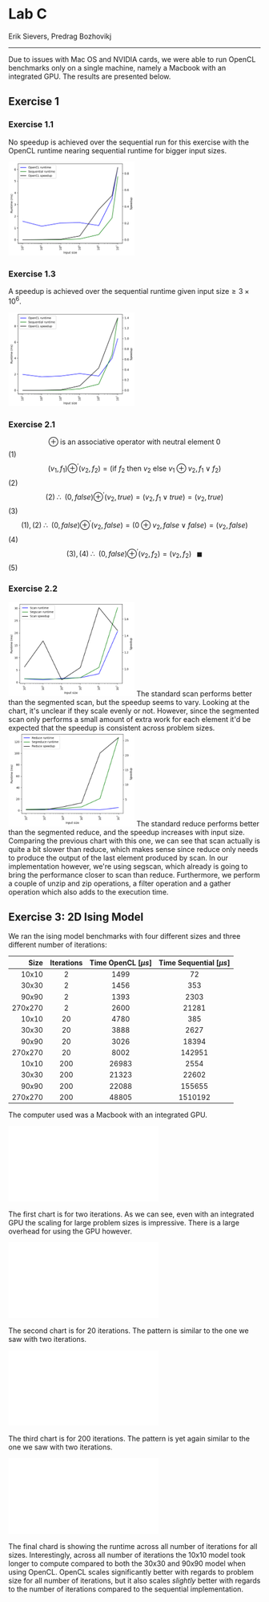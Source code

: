 # Lab C
Erik Sievers, Predrag Bozhovikj

---

Due to issues with Mac OS and NVIDIA cards, we were able to run OpenCL benchmarks only on a single machine, namely a Macbook with an integrated GPU. The results are presented below.

## Exercise 1
### Exercise 1.1

No speedup is achieved over the sequential run for this exercise with the OpenCL runtime nearing sequential runtime for bigger input sizes.

<img src="exercise_1_1.png" width="50%" />

### Exercise 1.3

A speedup is achieved over the sequential runtime given $\text{input size} \ge 3 \times 10^6$.

<img src="exercise_1_3.png" width="50%" />

### Exercise 2.1

$$\oplus \text{ is an associative operator with neutral element } 0$$ (1)
$$ (v_1, \, f_1) \oplus^\prime (v_2, \, f_2) = (\text{if } f_2 \text{ then } v_2 \text{ else } v_1 \oplus v_2, \,f_1 \vee f_2)$$ (2)
$$(2) \; \therefore \;\; (0, \, false) \oplus^\prime (v_2, \, true) = (v_2, \, f_1 \vee true) = (v_2, \, true)$$ (3)
$$ (1), \, (2) \; \therefore \;\; (0, \, false) \oplus^\prime (v_2, \, false) = (0 \oplus v_2, \, false \vee false) = (v_2, \, false)$$ (4)
$$ (3), \, (4) \; \therefore \;\; (0, \, false) \oplus^\prime (v_2, \, f_2) = (v_2, \, f_2) \;\;\; \blacksquare$$ (5)

### Exercise 2.2
<img src="exercise_2_2.png" width="50%" />
The standard scan performs better than the segmented scan, but the speedup seems to vary. Looking at the chart, it's unclear if they scale evenly or not. However, since the segmented scan only performs a small amount of extra work for each element it'd be expected that the speedup is consistent across problem sizes.

<img src="exercise_2_2_2.png" width="50%" />
The standard reduce performs better than the segmented reduce, and the speedup increases with input size. Comparing the previous chart with this one, we can see that scan actually is quite a bit slower than reduce, which makes sense since reduce only needs to produce the output of the last element produced by scan. In our implementation however, we're using segscan, which already is going to bring the performance closer to scan than reduce. Furthermore, we perform a couple of unzip and zip operations, a filter operation and a gather operation which also adds to the execution time.

## Exercise 3: 2D Ising Model

We ran the ising model benchmarks with four different sizes and three different number of iterations:

|    Size | Iterations | Time OpenCL [*μs*] | Time Sequential [*μs*] |
| ------: | :--------: | :----------------: | :--------------------: |
|   10x10 |     2      |        1499        |           72           |
|   30x30 |     2      |        1456        |          353           |
|   90x90 |     2      |        1393        |          2303          |
| 270x270 |     2      |        2600        |         21281          |
|   10x10 |     20     |        4780        |          385           |
|   30x30 |     20     |        3888        |          2627          |
|   90x90 |     20     |        3026        |         18394          |
| 270x270 |     20     |        8002        |         142951         |
|   10x10 |    200     |       26983        |          2554          |
|   30x30 |    200     |       21323        |         22602          |
|   90x90 |    200     |       22088        |         155655         |
| 270x270 |    200     |       48805        |        1510192         |

The computer used was a Macbook with an integrated GPU.

![](ising-handout/ising-small.pdf)

The first chart is for two iterations. As we can see, even with an integrated GPU the scaling for large problem sizes is impressive. There is a large overhead for using the GPU however.

![](ising-handout/ising-large.pdf)

The second chart is for 20 iterations. The pattern is similar to the one we saw with two iterations. 

![](ising-handout/ising-xl.pdf)

The third chart is for 200 iterations. The pattern is yet again similar to the one we saw with two iterations.

![](ising-handout/ising-combined.pdf)

The final chard is showing the runtime across all number of iterations for all sizes. Interestingly, across all number of iterations the 10x10 model took longer to compute compared to both the 30x30 and 90x90 model when using OpenCL. OpenCL scales significantly better with regards to problem size for all number of iterations, but it also scales _slightly_ better with regards to the number of iterations compared to the sequential implementation.
